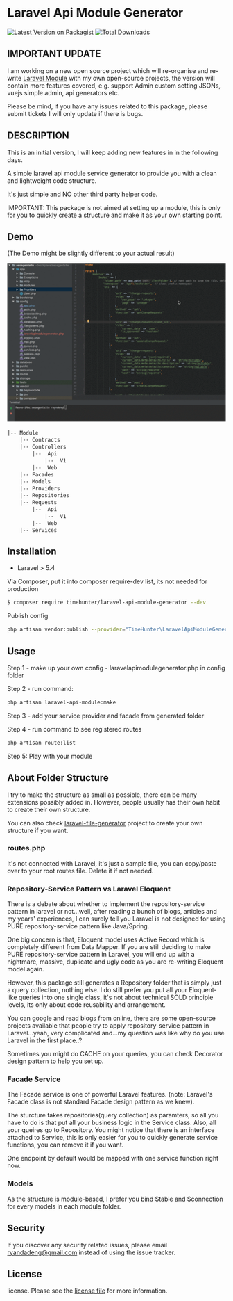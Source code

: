 # Laravel Api Module Generator

[![Latest Version on Packagist][ico-version]][link-packagist]
[![Total Downloads][ico-downloads]][link-downloads]


## IMPORTANT UPDATE

I am working on a new open source project which will re-organise and re-write [Laravel Module](https://github.com/nWidart/laravel-modules) with my own open-source projects, the version will contain more features covered, e.g. support Admin custom setting JSONs, vuejs simple admin, api generators etc.

Please be mind, if you have any issues related to this package, please submit tickets I will only update if there is bugs.

## DESCRIPTION

This is an initial version, I will keep adding new features in in the following days.

A simple laravel api module service generator to provide you with a clean and lightweight code structure.

It's just simple and NO other third party helper code.

IMPORTANT: This package is not aimed at setting up a module, this is only for you to quickly create a structure and make it as your own starting point.

## Demo
(The Demo might be slightly different to your actual result)

![](https://github.com/RyanDaDeng/design-patterns/blob/master/apimodule.gif)

    |-- Module
        |-- Contracts
        |-- Controllers
            |--  Api
                |--  V1
            |--  Web
        |-- Facades
        |-- Models
        |-- Providers
        |-- Repositories
        |-- Requests
        	|--  Api
                |--  V1
            |--  Web
        |-- Services
            
            
## Installation

- Laravel > 5.4

Via Composer, put it into composer require-dev list, its not needed for production

``` bash
$ composer require timehunter/laravel-api-module-generator --dev
```

Publish config

``` bash
php artisan vendor:publish --provider="TimeHunter\LaravelApiModuleGenerator\LaravelApiModuleGeneratorServiceProvider"
```
    
             
## Usage

Step 1 - make up your own config - laravelapimodulegenerator.php in config folder

Step 2 - run command:
``` bash
php artisan laravel-api-module:make
```

Step 3 - add your service provider and facade from generated folder


Step 4 - run command to see registered routes
``` bash
php artisan route:list
```

Step 5: Play with your module


## About Folder Structure

I try to make the structure as small as possible, there can be many extensions possibly added in. However, people usually has their own habit to create their own structure.

You can also check [laravel-file-generator](https://github.com/RyanDaDeng/laravel-file-generator)  project to create your own structure if you want. 

### routes.php

It's not connected with Laravel, it's just a sample file, you can copy/paste over to your root routes file. Delete it if not needed.

### Repository-Service Pattern vs Laravel Eloquent
There is a debate about whether to implement the repository-service pattern in laravel or not...well, after reading a bunch of blogs, articles and my years' experiences, I can surely tell you Laravel is not designed for using PURE repository-service pattern like Java/Spring.

One big concern is that, Eloquent model uses Active Record which is completely different from Data Mapper. If you are still deciding to make PURE repository-service pattern in Laravel, you will end up with a nightmare, massive, duplicate and ugly code as you are re-writing Eloquent model again.

However, this package still generates a Repository folder that is simply just a query collection, nothing else. I do still prefer you put all your Eloquent-like queries into one single class, it's not about technical SOLD principle levels, its only about code reusability and arrangement.

You can google and read blogs from online, there are some open-source projects available that people try to apply repository-service pattern in Laravel...yeah, very complicated and...my question was like why do you use Laravel in the first place..?

Sometimes you might do CACHE on your queries, you can check Decorator design pattern to help you set up.

### Facade Service

The Facade service is one of powerful Laravel features. (note: Laravel's Facade class is not standard Facade design pattern as we knew).

The sturcture takes repositories(query collection) as paramters, so all you have to do is that put all your business logic in the Service class. Also, all your queires go to Repository. You might notice that there is an interface attached to Service, this is only easier for you to quickly generate service functions, you can remove it if you want. 

One endpoint by default would be mapped with one service function right now.


### Models

As the structure is module-based, I prefer you bind $table and $connection for every models in each module folder.


## Security

If you discover any security related issues, please email ryandadeng@gmail.com instead of using the issue tracker.


## License

license. Please see the [license file](license.md) for more information.

[ico-version]: https://img.shields.io/packagist/v/timehunter/laravel-api-module-generator.svg?style=flat-square
[ico-downloads]: https://img.shields.io/packagist/dt/timehunter/laravel-api-module-generator.svg?style=flat-square
[link-packagist]: https://packagist.org/packages/timehunter/laravel-api-module-generator
[link-downloads]: https://packagist.org/packages/timehunter/laravel-api-module-generator


